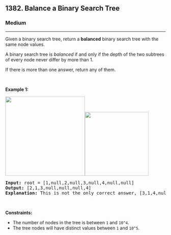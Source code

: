 <h2>1382. Balance a Binary Search Tree</h2><h3>Medium</h3><hr><div><p>Given a binary search tree, return a <strong>balanced</strong> binary search tree with the same node values.</p>

<p>A binary search tree is <em>balanced</em> if and only if&nbsp;the depth of the two subtrees of&nbsp;every&nbsp;node never differ by more than 1.</p>

<p>If there is more than one answer, return any of them.</p>

<p>&nbsp;</p>
<p><strong>Example 1:</strong></p>

<p><strong><img alt="" src="https://assets.leetcode.com/uploads/2019/08/22/1515_ex1.png" style="width: 250px; height: 248px;"><img alt="" src="https://assets.leetcode.com/uploads/2019/08/22/1515_ex1_out.png" style="width: 200px; height: 200px;"></strong></p>

<pre><strong>Input:</strong> root = [1,null,2,null,3,null,4,null,null]
<strong>Output:</strong> [2,1,3,null,null,null,4]
<b>Explanation:</b> This is not the only correct answer, [3,1,4,null,2,null,null] is also correct.
</pre>

<p>&nbsp;</p>
<p><strong>Constraints:</strong></p>

<ul>
	<li>The number of nodes in the tree is between&nbsp;<code>1</code>&nbsp;and&nbsp;<code>10^4</code>.</li>
	<li>The tree nodes will have distinct values between&nbsp;<code>1</code>&nbsp;and&nbsp;<code>10^5</code>.</li>
</ul></div>